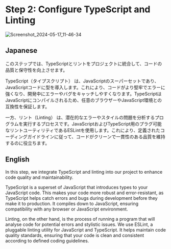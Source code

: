# Step 2: Configure TypeScript and Linting
![Screenshot_2024-05-17_11-46-34](https://github.com/airinterface/ethereum101/assets/2448586/4a4f62ef-d34f-42ec-8624-24d4f8f28c37)


## Japanese

このステップでは、TypeScriptとリントをプロジェクトに統合して、コードの品質と保守性を向上させます。

TypeScript（タイプスクリプト） は、JavaScriptのスーパーセットであり、JavaScriptコードに型を導入します。これにより、コードがより堅牢でエラーに強くなり、開発中にエラーやバグをキャッチしやすくなります。TypeScriptはJavaScriptにコンパイルされるため、任意のブラウザーやJavaScript環境との互換性を保証します。

一方、リント（Linting） は、潜在的なエラーやスタイルの問題を分析するプログラムを実行するプロセスです。JavaScriptおよびTypeScript用のプラグ可能なリントユーティリティであるESLintを使用します。これにより、定義されたコーディングガイドラインに従って、コードがクリーンで一貫性のある品質を維持するのに役立ちます。


## English

In this step, we integrate TypeScript and linting into our project to enhance code quality and maintainability.

TypeScript is a superset of JavaScript that introduces types to your JavaScript code. This makes your code more robust and error-resistant, as TypeScript helps catch errors and bugs during development before they make it to production. It compiles down to JavaScript, ensuring compatibility with any browser or JavaScript environment.

Linting, on the other hand, is the process of running a program that will analyse code for potential errors and stylistic issues. We use ESLint, a pluggable linting utility for JavaScript and TypeScript. It helps maintain code quality standards, ensuring that your code is clean and consistent according to defined coding guidelines.

